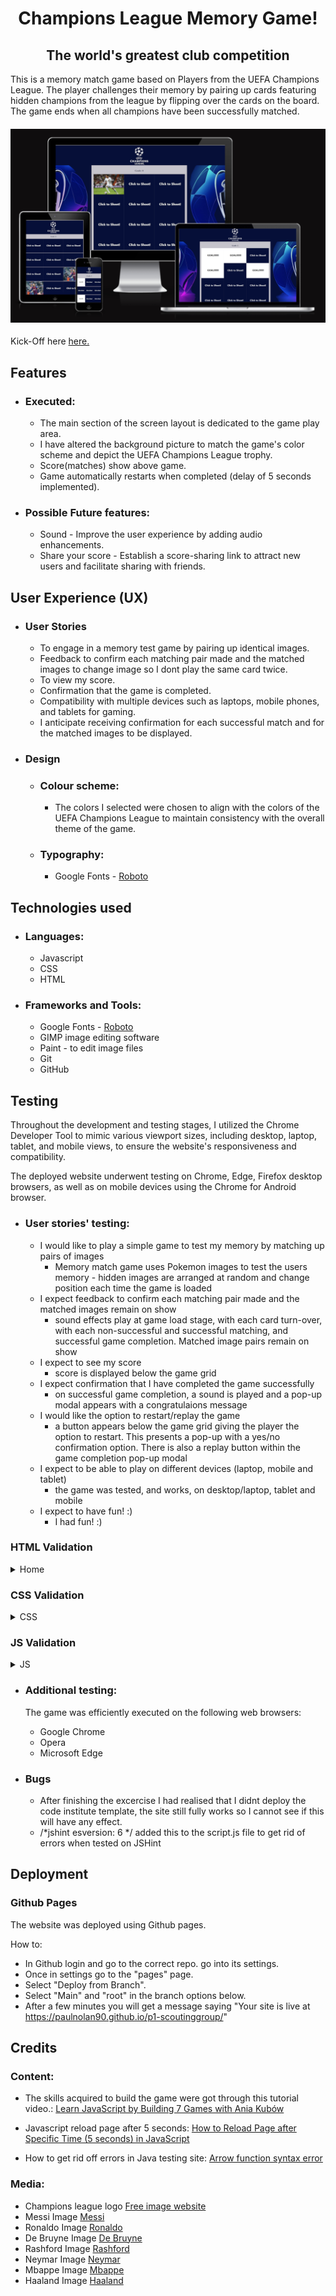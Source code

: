 <h1 align="center">Champions League Memory Game!</h1>
<h2 align="center">The world's greatest club competition</h2>

This is a memory match game based on Players from the UEFA Champions League. The player challenges their memory by pairing up cards featuring hidden champions from the league by flipping over the cards on the board. The game ends when all champions have been successfully matched.



<h4 align="center"><img src="./assets/images/bigImage.png" alt="site image"></h4>

Kick-Off here [here.](https://8000-paulnolan90-p2footballm-1xm5pzsmyop.ws-eu85.gitpod.io/)

## Features

- ### Executed:
    - The main section of the screen layout is dedicated to the game play area.
    - I have altered the background picture to match the game's color scheme and depict the UEFA Champions League trophy.
    - Score(matches) show above game.
    - Game automatically restarts when completed (delay of 5 seconds implemented).

- ### Possible Future features:
    - Sound - Improve the user experience by adding audio enhancements.
    - Share your score - Establish a score-sharing link to attract new users and facilitate sharing with friends.

## User Experience (UX) 
- ### User Stories
    - To engage in a memory test game by pairing up identical images.
    - Feedback to confirm each matching pair made and the matched images to change image so I dont play the same card twice.
    - To view my score. 
    - Confirmation that the game is completed.
    - Compatibility with multiple devices such as laptops, mobile phones, and tablets for gaming.
    - I anticipate receiving confirmation for each successful match and for the matched images to be displayed.

- ### Design
    - ### Colour scheme:
        - The colors I selected were chosen to align with the colors of the UEFA Champions League to maintain consistency with the overall theme of the game.
    - ### Typography:
        - Google Fonts - [Roboto](https://fonts.google.com/specimen/Roboto?preview.text=robot&preview.text_type=custom)

## Technologies used

- ### Languages:
    - Javascript
    - CSS 
    - HTML

- ### Frameworks and Tools:
    - Google Fonts - [Roboto](https://fonts.google.com/specimen/Roboto?preview.text=robot&preview.text_type=custom)
    - GIMP image editing software
    - Paint -  to edit image files
    - Git
    - GitHub
## Testing

Throughout the development and testing stages, I utilized the Chrome Developer Tool to mimic various viewport sizes, including desktop, laptop, tablet, and mobile views, to ensure the website's responsiveness and compatibility.

The deployed website underwent testing on Chrome, Edge, Firefox desktop browsers, as well as on mobile devices using the Chrome for Android browser.

- ### User stories' testing:
    - I would like to play a simple game to test my memory by matching up pairs of images
        - Memory match game uses Pokemon images to test the users memory - hidden images are arranged at random and change position each time the game is loaded
    - I expect feedback to confirm each matching pair made and the matched images remain on show
        - sound effects play at game load stage, with each card turn-over, with each non-successful and successful matching, and successful game completion. Matched image pairs remain on show
    - I expect to see my score
        - score is displayed below the game grid
    - I expect confirmation that I have completed the game successfully
        - on successful game completion, a sound is played and a pop-up modal appears with a congratulaions message
    - I would like the option to restart/replay the game 
        - a button appears below the game grid giving the player the option to restart. This presents a pop-up with a yes/no confirmation option. There is also a replay button within the game completion pop-up modal
    - I expect to be able to play on different devices (laptop, mobile and tablet)
        - the game was tested, and works, on desktop/laptop, tablet and mobile
    - I expect to have fun! :)
        - I had fun! :)

### HTML Validation 
<details><summary>Home</summary>
    <img src="docs/images/htmlCheck.jpg">
    </details>

### CSS Validation 
<details><summary>CSS</summary>
    <img src="docs/images/cssCheck.jpg">
    </details>

### JS Validation 
<details><summary>JS</summary>
    <img src="docs/images/jsChecker.jpg">
    </details>

- ### Additional testing:
    The game was efficiently executed on the following web browsers:

    - Google Chrome
    - Opera
    - Microsoft Edge

- ### Bugs
    - After finishing the excercise I had realised that I didnt deploy the code institute template, the site still fully works so I cannot see if this will have any effect.
    - /*jshint esversion: 6 */ added this to the script.js file to get rid of errors when tested on JSHint 

## Deployment
### Github Pages
The website was deployed using Github pages.

How to: 

  - In Github login and go to the correct repo. go into its settings.
  - Once in settings go to the "pages" page.
  - Select "Deploy from Branch".
  - Select "Main" and "root" in the branch options below.
  - After a few minutes you will get a message saying "Your site is live at https://paulnolan90.github.io/p1-scoutinggroup/"



## Credits

### Content:
- The skills acquired to build the game were got through this tutorial video.: [Learn JavaScript by Building 7 Games with Ania Kubów](https://www.youtube.com/watch?v=lhNdUVh3qCc&t=115s) 

- Javascript reload page after 5 seconds: [How to Reload Page after Specific Time (5 seconds) in JavaScript](https://www.codexworld.com/how-to/reload-page-after-specific-time-5-seconds-in-javascript/)

- How to get rid off errors in Java testing site: [Arrow function syntax error](https://stackoverflow.com/questions/42866159/arrow-function-syntax-is-only-available-in-es6-use-esversion-6)
 
### Media:
- Champions league logo [Free image website](https://freebiesupply.com/logos/uefa-champions-league-logo/)
- Messi Image [Messi ](https://www.google.com/search?q=messi+barcelona&rlz=1C1FKPE_enIE977IE977&sxsrf=AJOqlzWQRrjaakux6r4EG_7WQ8V1sLSFoQ:1675684168636&source=lnms&tbm=isch&sa=X&ved=2ahUKEwjAhYL96YD9AhWsSkEAHaajDYMQ_AUoAXoECAIQAw&biw=2048&bih=1034&dpr=1.25#imgrc=9P1NVGtrzisd6M)
- Ronaldo Image [Ronaldo ](https://www.liveabout.com/cristiano-ronaldo-3557502)
- De Bruyne Image [De Bruyne ](https://www.thetimes.co.uk/article/kevin-de-bruyne-reads-the-game-better-than-anyone-thats-why-he-has-so-much-time-g3vkts03n)
- Rashford Image [Rashford](https://www.beinsports.com/en/premier-league/news/rashford-can-improve-to-be-england-and-man-1/1620934)
- Neymar Image [Neymar](https://www.skysports.com/football/news/11820/12275119/neymar-and-kylian-mbappe-paris-saint-germain-president-nasser-al-khelaifi-says-pair-have-no-reason-to-leave)
- Mbappe Image [Mbappe](https://www.espn.com/soccer/uefa-champions-league/story/4594650/kylian-mbappe-boosts-psggives-real-madrid-glimpse-of-future-with-champions-league-heroics)
- Haaland Image [Haaland](https://www.bundesliga.com/en/bundesliga/news/erling-haaland-s-record-breaking-career-in-numbers-borussia-dortmund-norway-10065)
    